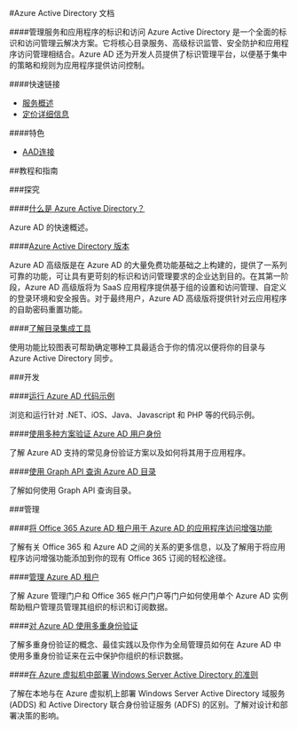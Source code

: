 <properties linkid="dev-net-Active-Directory" urlDisplayName="Windows Azure Active Directory" pageTitle="Active Directory - Azure 微软云" metaKeywords="Active Directory,活动目录,AAD,身份标识,身份认证,策略,目录服务,访问控制,ACS,ADDS,ADFS" description="管理服务和应用程序的标识和访问。Azure Active Directory 是一个全面的标识和访问管理云解决方案。它将核心目录服务、高级标识监管、安全防护和应用程序访问管理相结合。Azure AD 还为开发人员提供了标识管理平台，以便基于集中的策略和规则为应用程序提供访问控制。" metaCanonical="" services="Active Directory" documentationCenter="Services" title="Manage identity and access of services and applications" authors="" solutions="" manager="" editor="" />
<tags ms.service="Active Directory"
    ms.date=""
    wacn.date=""
    />

#Azure Active Directory 文档

####管理服务和应用程序的标识和访问</h4>
Azure Active Directory 是一个全面的标识和访问管理云解决方案。它将核心目录服务、高级标识监管、安全防护和应用程序访问管理相结合。Azure AD 还为开发人员提供了标识管理平台，以便基于集中的策略和规则为应用程序提供访问控制。

####快速链接

-   [服务概述](/home/features/identity)
-   [定价详细信息](/home/features/identity/#price)

####特色

-   [AAD连接](http://msdn.microsoft.com/zh-cn/library/azure/dn832695.aspx)

##教程和指南

###探究

####[什么是 Azure Active Directory？](/zh-cn/documentation/articles/active-directory-whatis)

Azure AD 的快速概述。

####[Azure Active Directory 版本](http://msdn.microsoft.com/zh-cn/library/azure/dn532272.aspx)

Azure AD 高级版是在 Azure AD 的大量免费功能基础之上构建的，提供了一系列可靠的功能，可让具有更苛刻的标识和访问管理要求的企业达到目的。在其第一阶段，Azure AD 高级版将为 SaaS 应用程序提供基于组的设置和访问管理、自定义的登录环境和安全报告。对于最终用户，Azure AD 高级版将提供针对云应用程序的自助密码重置功能。

####[了解目录集成工具](http://msdn.microsoft.com/zh-cn/library/azure/dn757582.aspx)

使用功能比较图表可帮助确定哪种工具最适合于你的情况以便将你的目录与 Azure Active Directory 同步。

###开发

####[运行 Azure AD 代码示例](http://msdn.microsoft.com/zh-cn/library/azure/dn646737.aspx)

浏览和运行针对 .NET、iOS、Java、Javascript 和 PHP 等的代码示例。

####[使用多种方案验证 Azure AD 用户身份](http://msdn.microsoft.com/zh-cn/library/azure/dn499820.aspx)

了解 Azure AD 支持的常见身份验证方案以及如何将其用于应用程序。

####[使用 Graph API 查询 Azure AD 目录](http://msdn.microsoft.com/zh-cn/library/azure/hh974476.aspx)

了解如何使用 Graph API 查询目录。

###管理</h3>

####[将 Office 365 Azure AD 租户用于 Azure AD 的应用程序访问增强功能](http://blogs.technet.com/b/ad/archive/2013/09/10/empower-your-office-365-subscription-identity-management-with-application-access-enhancements-for-windows-azure-ad.aspx)

了解有关 Office 365 和 Azure AD 之间的关系的更多信息，以及了解用于将应用程序访问增强功能添加到你的现有 Office 365 订阅的轻松途径。

####[管理 Azure AD 租户](http://msdn.microsoft.com/zh-cn/library/azure/hh967611.aspx)

了解 Azure 管理门户和 Office 365 帐户门户等门户如何使用单个 Azure AD 实例帮助租户管理员管理其组织的标识和订阅数据。

####[对 Azure AD 使用多重身份验证](http://msdn.microsoft.com/zh-cn/library/windowsazure/jj713614.aspx)

了解多重身份验证的概念、最佳实践以及你作为全局管理员如何在 Azure AD 中使用多重身份验证来在云中保护你组织的标识数据。

####[在 Azure 虚拟机中部署 Windows Server Active Directory 的准则](http://msdn.microsoft.com/zh-cn/library/windowsazure/jj156090.aspx)

了解在本地与在 Azure 虚拟机上部署 Windows Server Active Directory 域服务 (ADDS) 和 Active Directory 联合身份验证服务 (ADFS) 的区别。了解对设计和部署决策的影响。    


